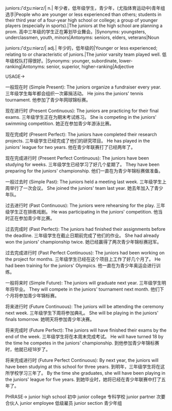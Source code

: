 juniors:/ˈdʒuːniərz/| n.| 年少者，低年级学生，青少年，(尤指体育运动中)青年组选手|People who are younger or less experienced than others; students in their third year of a four-year high school or college; a group of younger players (especially in sports).|The juniors at the high school are planning a prom. 高中三年级的学生正在筹划毕业舞会。|Synonyms: youngsters, underclassmen, youth, minors|Antonyms: seniors, elders, veterans|Noun

juniors:/ˈdʒuːniərz/| adj.| 年少的，低年级的|Younger or less experienced; relating to or characteristic of juniors.|The junior varsity team played well.  低年级校队打得很好。|Synonyms: younger, subordinate, lower-ranking|Antonyms: senior, superior, higher-ranking|Adjective


USAGE->

一般现在时 (Simple Present):
The juniors organize a fundraiser every year.  三年级学生每年都会组织一次募捐活动。
He joins the juniors' tennis tournament. 他参加了青少年网球锦标赛。

现在进行时 (Present Continuous):
The juniors are practicing for their final exams. 三年级学生正在为期末考试练习。
She is competing in the juniors' swimming competition. 她正在参加青少年游泳比赛。

现在完成时 (Present Perfect):
The juniors have completed their research projects. 三年级学生已经完成了他们的研究项目。
He has played in the juniors' league for two years. 他在青少年联赛打了已经两年了。

现在完成进行时 (Present Perfect Continuous):
The juniors have been studying for weeks. 三年级学生已经学习了好几个星期了。
They have been preparing for the juniors' championship. 他们一直在为青少年锦标赛做准备。

一般过去时 (Simple Past):
The juniors held a meeting last week. 三年级学生上周举行了一次会议。
She joined the juniors' team last year. 她去年加入了青少年队。

过去进行时 (Past Continuous):
The juniors were rehearsing for the play. 三年级学生正在排练戏剧。
He was participating in the juniors' competition. 他当时正在参加青少年比赛。


过去完成时 (Past Perfect):
The juniors had finished their assignments before the deadline. 三年级学生在截止日期前完成了他们的作业。
She had already won the juniors' championship twice. 她已经赢得了两次青少年锦标赛冠军。

过去完成进行时 (Past Perfect Continuous):
The juniors had been working on the project for months. 三年级学生已经在这个项目上工作了好几个月了。
He had been training for the juniors' Olympics. 他一直在为青少年奥运会进行训练。


一般将来时 (Simple Future):
The juniors will graduate next year. 三年级学生明年将毕业。
They will compete in the juniors' tournament next month. 他们下个月将参加青少年锦标赛。

将来进行时 (Future Continuous):
The juniors will be attending the ceremony next week. 三年级学生下周将参加典礼。
She will be playing in the juniors' finals tomorrow. 她明天将参加青少年决赛。

将来完成时 (Future Perfect):
The juniors will have finished their exams by the end of the week. 三年级学生将在本周末完成考试。
He will have turned 18 by the time he competes in the juniors' championship. 到他参加青少年锦标赛时，他就已经18岁了。


将来完成进行时 (Future Perfect Continuous):
By next year, the juniors will have been studying at this school for three years. 到明年，三年级学生将在这所学校学习三年了。
By the time she graduates, she will have been playing in the juniors' league for five years. 到她毕业时，她将已经在青少年联赛中打了五年了。



PHRASE->
junior high school 初中
junior college  专科学校
junior partner  次要合伙人
junior employee  低级雇员
junior section  青少年组
